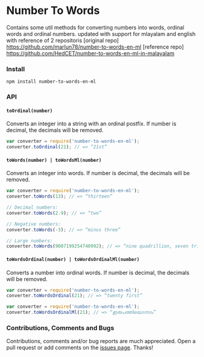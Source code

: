 

# Number To Words
Contains some util methods for converting numbers into words, ordinal words and
ordinal numbers. updated with support for mlayalam and english with reference of 2 repositoris
[original repo] https://github.com/marlun78/number-to-words-en-ml 
[reference repo] https://github.com/HedCET/number-to-words-en-ml-in-malayalam


### Install
`npm install number-to-words-en-ml`


### API

#### `toOrdinal(number)`
Converts an integer into a string with an ordinal postfix.
If number is decimal, the decimals will be removed.
```js
var converter = require('number-to-words-en-ml');
converter.toOrdinal(21); // => “21st”
```

#### `toWords(number) | toWordsMl(number)`
Converts an integer into words.
If number is decimal, the decimals will be removed.
```js
var converter = require('number-to-words-en-ml');
converter.toWords(13); // => “thirteen”

// Decimal numbers:
converter.toWords(2.9); // => “two”

// Negative numbers:
converter.toWords(-3); // => “minus three”

// Large numbers:
converter.toWords(9007199254740992); // => “nine quadrillion, seven trillion, one hundred ninety-nine billion, two hundred fifty-four million, seven hundred forty thousand, nine hundred ninety-two”
```

#### `toWordsOrdinal(number) | toWordsOrdinalMl(number)`
Converts a number into ordinal words.
If number is decimal, the decimals will be removed.
```js
var converter = require('number-to-words-en-ml');
converter.toWordsOrdinal(21); // => “twenty first”
```

```js
var converter = require('number-to-words-en-ml');
converter.toWordsOrdinalMl(21); // => “ഇരുപത്തിയൊന്നാം”
```

### Contributions, Comments and Bugs
Contributions, comments and/or bug reports are much appreciated. Open a pull request or add comments on the
[issues page](https://github.com/marlun78/number-to-words-en-ml/issues). Thanks!

